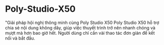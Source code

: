 # Poly-Studio-X50
"Giải pháp hội nghị thông minh cùng Poly Studio X50 Poly Studio X50 hỗ trợ chia sẻ nội dung không dây, giúp việc thuyết trình trở nên nhanh chóng và mượt mà hơn bao giờ hết. Người dùng chỉ cần vài thao tác đơn giản để kết nối và bắt đầu.
